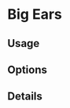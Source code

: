 <script setup lang="ts">
import StylePreview from "@theme/components/StylePreview.vue";
import StyleInfo from "@theme/components/StyleInfo.vue";
import StyleDescription from "@theme/components/StyleDescription.vue";
import StyleUsage from "@theme/components/StyleUsage.vue";
import StyleOptions from "@theme/components/StyleOptions.vue";
</script>

# Big Ears

<StylePreview styleName="bigEars" />

<StyleDescription styleName="bigEars" />

## Usage

<StyleUsage styleName="bigEars" />

## Options

<StyleOptions styleName="bigEars" />

## Details

<StyleInfo styleName="bigEars" />
